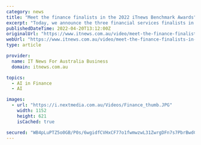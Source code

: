 ```yaml
---
category: news
title: "Meet the finance finalists in the 2022 iTnews Benchmark Awards"
excerpt: "Today, we announce the three financial services finalists in the 2022 iTnews Benchmark Awards: Commonwealth Bank’s execution health score using machine learning to assess project health Westpac ..."
publishedDateTime: 2022-04-20T13:12:00Z
originalUrl: "https://www.itnews.com.au/video/meet-the-finance-finalists-in-the-2022-itnews-benchmark-awards-578913"
webUrl: "https://www.itnews.com.au/video/meet-the-finance-finalists-in-the-2022-itnews-benchmark-awards-578913"
type: article

provider:
  name: IT News For Australia Business
  domain: itnews.com.au

topics:
  - AI in Finance
  - AI

images:
  - url: "https://i.nextmedia.com.au/Videos/Finance_thumb.JPG"
    width: 1152
    height: 621
    isCached: true

secured: "WB4pLuPTZ5o0GB/P0s/6wgidfCVHxCF77o1fwmwzwL31ZwrgDFn7s7PbrBwdCntLj7eqwHxRCychhs56/heE5a6WBFoXaXnR5gFqfxwPdg+qFTmakI22t6OhhHBQGez1OtJMMwky6TXdhzrTc2wsuB3JPFI5OgMdlcnXJ3VQdB/32/2YNjZc6l8Vxnd2NJALy61yywCQMHqAszOF+18/GirIAkjnN7eihX0pGfAYSlcoxR0shkT8uIAMPpkb/GDdVifQCj2aIwYzsOkkuBstWG4dVBoXcMibfQ1+/9M2o6J9H7esiN9Q4QhRc42uFAbVOwOod2YXlRZCK+ksknVmNpTVqfxHQ9Mj2ltF/yciir0=;zcQ/VZtvbZtUBZ7vu2fY5A=="
---
```


